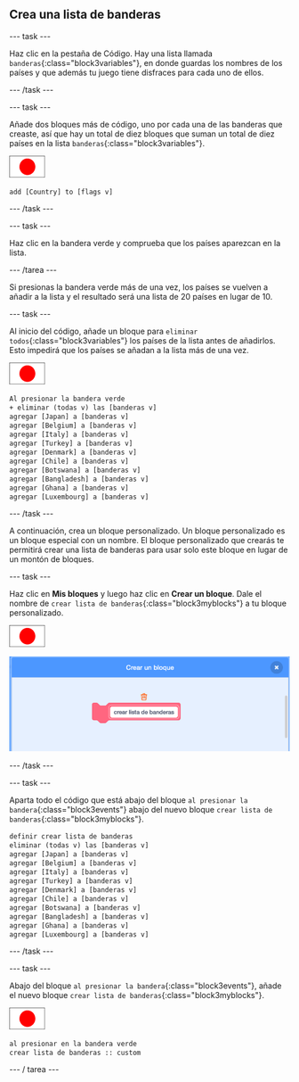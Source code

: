 ## Crea una lista de banderas

\--- task \---

Haz clic en la pestaña de Código. Hay una lista llamada `banderas`{:class="block3variables"}, en donde guardas los nombres de los países y que además tu juego tiene disfraces para cada uno de ellos.

\--- /task \---

\--- task \---

Añade dos bloques más de código, uno por cada una de las banderas que creaste, así que hay un total de diez bloques que suman un total de diez países en la lista `banderas`{:class="block3variables"}.

![Objeto bandera](images/flag-sprite.png)

```blocks3
add [Country] to [flags v]
```

\--- /task \---

\--- task \---

Haz clic en la bandera verde y comprueba que los países aparezcan en la lista.

\--- /tarea \---

Si presionas la bandera verde más de una vez, los países se vuelven a añadir a la lista y el resultado será una lista de 20 países en lugar de 10.

\--- task \---

Al inicio del código, añade un bloque para `eliminar todos`{:class="block3variables"} los países de la lista antes de añadirlos. Esto impedirá que los países se añadan a la lista más de una vez.

![Objeto bandera](images/flag-sprite.png)

```blocks3
Al presionar la bandera verde
+ eliminar (todas v) las [banderas v]
agregar [Japan] a [banderas v]
agregar [Belgium] a [banderas v]
agregar [Italy] a [banderas v]
agregar [Turkey] a [banderas v]
agregar [Denmark] a [banderas v]
agregar [Chile] a [banderas v]
agregar [Botswana] a [banderas v]
agregar [Bangladesh] a [banderas v]
agregar [Ghana] a [banderas v]
agregar [Luxembourg] a [banderas v]
```

\--- /task \---

A continuación, crea un bloque personalizado. Un bloque personalizado es un bloque especial con un nombre. El bloque personalizado que crearás te permitirá crear una lista de banderas para usar solo este bloque en lugar de un montón de bloques.

\--- task \---

Haz clic en **Mis bloques** y luego haz clic en **Crear un bloque**. Dale el nombre de `crear lista de banderas`{:class="block3myblocks"} a tu bloque personalizado.

![Objeto bandera](images/flag-sprite.png)

![Añadir un bloque](images/add-block.png)

\--- /task \---

\--- task \---

Aparta todo el código que está abajo del bloque `al presionar la bandera`{:class="block3events"} abajo del nuevo bloque `crear lista de banderas`{:class="block3myblocks"}.

```blocks3
definir crear lista de banderas
eliminar (todas v) las [banderas v]
agregar [Japan] a [banderas v]
agregar [Belgium] a [banderas v]
agregar [Italy] a [banderas v]
agregar [Turkey] a [banderas v]
agregar [Denmark] a [banderas v]
agregar [Chile] a [banderas v]
agregar [Botswana] a [banderas v]
agregar [Bangladesh] a [banderas v]
agregar [Ghana] a [banderas v]
agregar [Luxembourg] a [banderas v]
```

\--- /task \---

\--- task \---

Abajo del bloque `al presionar la bandera`{:class="block3events"}, añade el nuevo bloque `crear lista de banderas`{:class="block3myblocks"}.

![Objeto bandera](images/flag-sprite.png)

```blocks3
al presionar en la bandera verde
crear lista de banderas :: custom
```

\--- / tarea \---